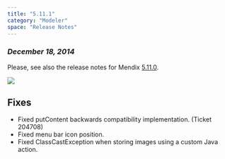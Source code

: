```yaml
---
title: "5.11.1"
category: "Modeler"
space: "Release Notes"
---
```



### _December 18, 2014_

Please, see also the release notes for Mendix [5.11.0](5.11.0).

[![](attachments/11927558/13402126.png)](https://appstore.home.mendix.com/link/modelers)

## Fixes

*   Fixed putContent backwards compatibility implementation. (Ticket 204708)
*   Fixed menu bar icon position.
*   Fixed ClassCastException when storing images using a custom Java action.